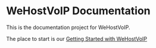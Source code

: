 # WeHostVoIP Documentation

This is the documentation project for WeHostVoIP. 

The place to start is our [Getting Started with WeHostVoIP](docs/getting_started.md)

